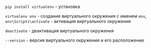 `pip install virtualenv` - установка

`virtualenv env` - создание виртуального окружения с именем `env`,
`env\Scripts\activate` - активация виртуального окружения

`deactivate` - деактивация виртуального окружения

`--version` - версия виртуального окружения и его расположение
